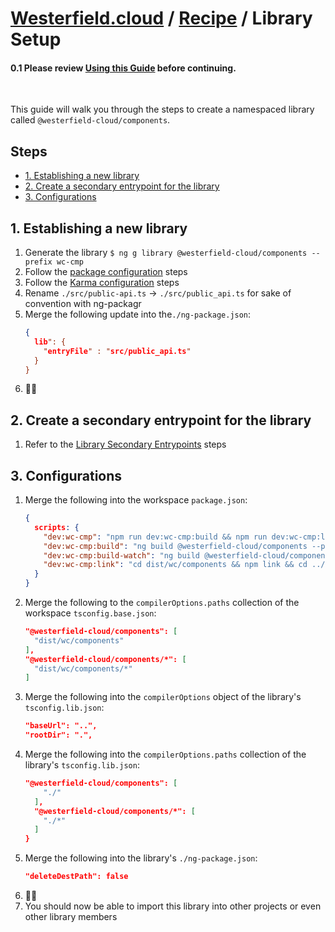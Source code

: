 <!-- omit in toc -->
# [Westerfield.cloud](../README.md) / [Recipe](./recipe.md) / <b>Library Setup</b>

<!-- omit in toc -->
#### 0.1 Please review [Using this Guide](/recipe.md#1-using-this-guide) before continuing.
<br>

This guide will walk you through the steps to create a namespaced library called `@westerfield-cloud/components`.

<!-- omit in toc -->
## Steps
- [1. Establishing a new library](#1-establishing-a-new-library)
- [2. Create a secondary entrypoint for the library](#2-create-a-secondary-entrypoint-for-the-library)
- [3. Configurations](#3-configurations)

## 1. Establishing a new library

1. Generate the library `$ ng g library @westerfield-cloud/components --prefix wc-cmp`
2. Follow the [package configuration](./package.md) steps
3. Follow the [Karma configuration](./karma.md) steps
4. Rename `./src/public-api.ts` -> `./src/public_api.ts` for sake of convention with ng-packagr
5. Merge the following update into the`./ng-package.json`:
    ```json 
    {
      lib": {
        "entryFile" : "src/public_api.ts"
      }
    }
    ```
6. 🧪✅

## 2. Create a secondary entrypoint for the library

1. Refer to the [Library Secondary Entrypoints](./library-secondary-entrypoints.md) steps

## 3. Configurations

1. Merge the following into the workspace `package.json`:
    ```json
    {
      scripts: {
        "dev:wc-cmp": "npm run dev:wc-cmp:build && npm run dev:wc-cmp:link && npm run dev:wc-cmp:build-watch",
        "dev:wc-cmp:build": "ng build @westerfield-cloud/components --prod",
        "dev:wc-cmp:build-watch": "ng build @westerfield-cloud/components --prod --watch",
        "dev:wc-cmp:link": "cd dist/wc/components && npm link && cd ../../../ && npm link @westerfield-cloud/components"
      }
    }
    ```
2. Merge the following to the `compilerOptions.paths` collection of the workspace `tsconfig.base.json`:
    ```json
    "@westerfield-cloud/components": [
      "dist/wc/components"
    ],
    "@westerfield-cloud/components/*": [
      "dist/wc/components/*"
    ]
    ```
3. Merge the following into the `compilerOptions` object of the library's `tsconfig.lib.json`:
    ```json
    "baseUrl": "..",
    "rootDir": ".",
    ```
4. Merge the following into the `compilerOptions.paths` collection of the library's `tsconfig.lib.json`:
    ```json
    "@westerfield-cloud/components": [
        "./"
      ],
      "@westerfield-cloud/components/*": [
        "./*"
      ]
    }
    ```
5. Merge the following into the library's `./ng-package.json`:
    ```json
    "deleteDestPath": false
    ```
6. 🧪✅
7. You should now be able to import this library into other projects or even other library members
